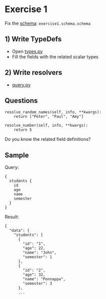 # Exercise 1

Fix the [schema](https://github.com/Speedy1991/graphql_workshop/blob/master/graphql_workshop/settings.py#L51): `exercise1.schema.schema`

## 1) Write TypeDefs
- Open [types.py](https://github.com/Speedy1991/graphql_workshop/blob/master/exercise1/schema/types.py)
- Fill the fields with the related scalar types

## 2) Write resolvers
- [query.py](https://github.com/Speedy1991/graphql_workshop/blob/master/exercise1/schema/query.py)

## Questions

```
resolve_random_names(self, info, **kwargs):
    return ["Peter", "Paul", "Amy"]
    
resolve_number(self, info, **kwargs):
    return 5
```

Do you know the related field definitions?


## Sample

Query:
```
{
  students {
    id
    age
    name
    semester
  }
}
```

Result:

```
{
  "data": {
    "students": [
      {
        "id": "1",
        "age": 22,
        "name": "John",
        "semester": 1
      },
      {
        "id": "2",
        "age": 32,
        "name": "Ponnappa",
        "semester": 3
      },
      ...
```